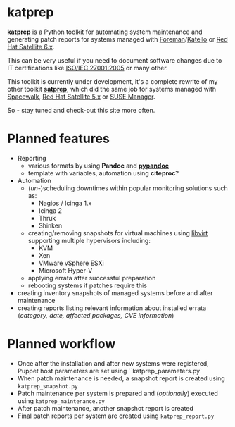 # katprep
**katprep** is a Python toolkit for automating system maintenance and generating patch reports for systems managed with [Foreman](http://www.theforeman.org/)/[Katello](http://www.katello.org/) or [Red Hat Satellite 6.x](http://www.redhat.com/products/enterprise-linux/satellite/).
 
This can be very useful if you need to document software changes due to IT certifications like [ISO/IEC 27001:2005](http://en.wikipedia.org/wiki/ISO/IEC_27001:2005) or many other.

This toolkit is currently under development, it's a complete rewrite of my other toolkit [**satprep**](https://github.com/stdevel/satprep), which did the same job for systems managed with [Spacewalk](http://www.spacewalkproject.org/), [Red Hat Satellite 5.x](http://www.redhat.com/products/enterprise-linux/satellite/) or [SUSE Manager](http://www.suse.com/products/suse-manager/).

So - stay tuned and check-out this site more often.

# Planned features
- Reporting
  - various formats by using **Pandoc** and [**pypandoc**](https://pypi.python.org/pypi/pypandoc)
  - template with variables, automation using **citeproc**?
- Automation
  - (*un-*)scheduling downtimes within popular monitoring solutions such as:
    - Nagios / Icinga 1.x
    - Icinga 2
    - Thruk
    - Shinken
  - creating/removing snapshots for virtual machines using [libvirt](http://www.libvirt.org) supporting multiple hypervisors including:
    - KVM
    - Xen
    - VMware vSphere ESXi
    - Microsoft Hyper-V
  - applying errata after successful preparation
  - rebooting systems if patches require this
- creating inventory snapshots of managed systems before and after maintenance
- creating reports listing relevant information about installed errata (*category, date, affected packages, CVE information*)

# Planned workflow
- Once after the installation and after new systems were registered, Puppet host parameters are set using ``katprep_parameters.py`
- When patch maintenance is needed, a snapshot report is created using ``katprep_snapshot.py``
- Patch maintenance per system is prepared and (*optionally*) executed using ``katprep_maintenance.py``
- After patch maintenance, another snapshot report is created
- Final patch reports per system are created using ``katprep_report.py``
